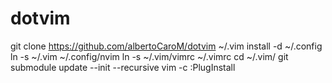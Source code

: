 # dotvim

git clone https://github.com/albertoCaroM/dotvim ~/.vim 
install -d ~/.config 
ln -s ~/.vim ~/.config/nvim 
ln -s ~/.vim/vimrc ~/.vimrc 
cd ~/.vim/
git submodule update --init --recursive 
vim -c :PlugInstall
